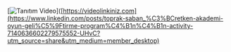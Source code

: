 [![Tanıtım Video](https://örnekbirlink.com/video.jpg)]([https://videolinkiniz.com](https://www.linkedin.com/posts/toprak-saban_%C3%BCretken-akademi-oyun-geli%C5%9Ftirme-program%C4%B1n%C4%B1n-activity-7140636602279575552-UHvC?utm_source=share&utm_medium=member_desktop)
